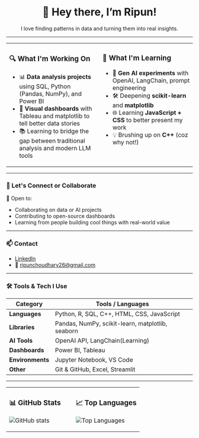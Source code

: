 <h1 align="center">👋 Hey there, I’m Ripun!</h1>
<p align="center">I love finding patterns in data and turning them into real insights.</p>

---

<table>
<tr>
<td valign="top" width="50%">

### 🔍 What I'm Working On

- 📊 **Data analysis projects** using SQL, Python (Pandas, NumPy), and Power BI  
- 🎨 **Visual dashboards** with Tableau and matplotlib to tell better data stories  
- 📚 Learning to bridge the gap between traditional analysis and modern LLM tools  

</td>
<td valign="top" width="50%">

### 🧠 What I'm Learning

- 🤖 **Gen AI experiments** with OpenAI, LangChain, prompt engineering  
- 🛠️ Deepening **scikit-learn** and **matplotlib**  
- 🌐 Learning **JavaScript + CSS** to better present my work  
- 💡 Brushing up on **C++** (coz why not!)  

</td>
</tr>
</table>

---

### 🤝 Let's Connect or Collaborate

👯 Open to:
- Collaborating on data or AI projects  
- Contributing to open-source dashboards  
- Learning from people building cool things with real-world value  

---

### 📫 Contact

- [LinkedIn](https://www.linkedin.com/in/ripun-choudhary-52b7a21b8)  
- 📧 ripunchoudhary26@gmail.com  

---

### 🛠️ Tools & Tech I Use

| Category          | Tools / Languages                                                                    |
|-------------------|--------------------------------------------------------------------------------------|
| **Languages**     | Python, R, SQL, C++, HTML, CSS, JavaScript                                           |
| **Libraries**     | Pandas, NumPy, scikit-learn, matplotlib, seaborn                                     |
| **AI Tools**      | OpenAI API, LangChain(Learning)                                                      |
| **Dashboards**    | Power BI, Tableau                                                                    |
| **Environments**  | Jupyter Notebook, VS Code                                                            |
| **Other**         | Git & GitHub, Excel, Streamlit                                                       |

---

<table>
<tr>
<td valign="top" width="50%">

### 📊 GitHub Stats

![GitHub stats](https://github-readme-stats.vercel.app/api?username=ripun2601&show_icons=true&theme=tokyonight)

</td>
<td valign="top" width="50%">

### 📈 Top Languages

![Top Languages](https://github-readme-stats.vercel.app/api/top-langs/?username=ripun2601&layout=compact&theme=tokyonight)

</td>
</tr>
</table>



<!--
**Ripun2601/Ripun2601** is a ✨ _special_ ✨ repository because its `README.md` (this file) appears on your GitHub profile.

Here are some ideas to get you started:

- 🔭 I’m currently working on ...
- 🌱 I’m currently learning ...
- 👯 I’m looking to collaborate on ...
- 🤔 I’m looking for help with ...
- 💬 Ask me about ...
- 📫 How to reach me: ...
- 😄 Pronouns: ...
- ⚡ Fun fact: ...
-->
